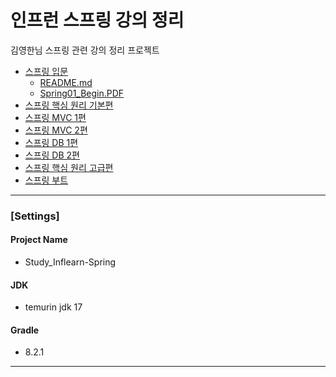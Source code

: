 # 인프런 스프링 강의 정리
김영한님 스프링 관련 강의 정리 프로젝트
* [스프링 입문](https://www.inflearn.com/course/%EC%8A%A4%ED%94%84%EB%A7%81-%EC%9E%85%EB%AC%B8-%EC%8A%A4%ED%94%84%EB%A7%81%EB%B6%80%ED%8A%B8)
  * [README.md](./Spring01_Begin/README.md)
  * [Spring01_Begin.PDF](./docs/01_Begin/Spring01_Begin(v2022-11-28).pdf)
* [스프링 핵심 원리 기본편](https://www.inflearn.com/course/%EC%8A%A4%ED%94%84%EB%A7%81-%ED%95%B5%EC%8B%AC-%EC%9B%90%EB%A6%AC-%EA%B8%B0%EB%B3%B8%ED%8E%B8)
* [스프링 MVC 1편](https://www.inflearn.com/course/%EC%8A%A4%ED%94%84%EB%A7%81-mvc-1)
* [스프링 MVC 2편](https://www.inflearn.com/course/%EC%8A%A4%ED%94%84%EB%A7%81-mvc-2)
* [스프링 DB 1편](https://www.inflearn.com/course/%EC%8A%A4%ED%94%84%EB%A7%81-db-1)
* [스프링 DB 2편](https://www.inflearn.com/course/%EC%8A%A4%ED%94%84%EB%A7%81-db-2)
* [스프링 핵심 원리 고급편](https://www.inflearn.com/course/%EC%8A%A4%ED%94%84%EB%A7%81-%ED%95%B5%EC%8B%AC-%EC%9B%90%EB%A6%AC-%EA%B3%A0%EA%B8%89%ED%8E%B8)
* [스프링 부트](https://www.inflearn.com/course/%EC%8A%A4%ED%94%84%EB%A7%81%EB%B6%80%ED%8A%B8-%ED%95%B5%EC%8B%AC%EC%9B%90%EB%A6%AC-%ED%99%9C%EC%9A%A9)

---

### [Settings]
#### Project Name
* Study_Inflearn-Spring
#### JDK
* temurin jdk 17
#### Gradle
* 8.2.1

---
